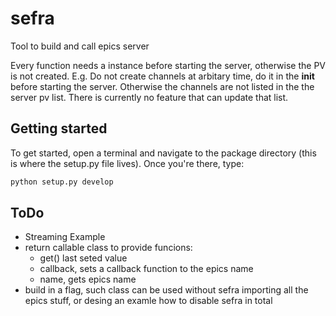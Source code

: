 # sefra
Tool to build and call epics server


Every function needs a instance before starting the server, otherwise the PV is not created. E.g.
Do not create channels at arbitary time, do it in the __init__ before starting the server. 
Otherwise the channels are not listed in the the server pv list. There is currently no feature that can update that list.


## Getting started

To get started, open a terminal and navigate to the package directory (this is where the setup.py file lives). Once you're there, type:

```python
python setup.py develop
```


## ToDo

- Streaming Example
- return callable class to provide funcions:
    - get() last seted value
    - callback, sets a callback function to the epics name
    - name, gets epics name
- build in a flag, such class can be used without sefra importing all the epics stuff, or desing an examle how to disable sefra in total